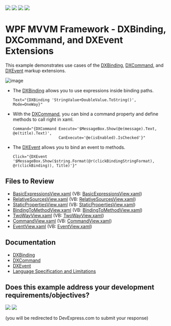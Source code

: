 <!-- default badges list -->
![](https://img.shields.io/endpoint?url=https://codecentral.devexpress.com/api/v1/VersionRange/128658217/22.2.2%2B)
[![](https://img.shields.io/badge/Open_in_DevExpress_Support_Center-FF7200?style=flat-square&logo=DevExpress&logoColor=white)](https://supportcenter.devexpress.com/ticket/details/T370796)
[![](https://img.shields.io/badge/📖_How_to_use_DevExpress_Examples-e9f6fc?style=flat-square)](https://docs.devexpress.com/GeneralInformation/403183)
[![](https://img.shields.io/badge/💬_Leave_Feedback-feecdd?style=flat-square)](#does-this-example-address-your-development-requirementsobjectives)
<!-- default badges end -->

#  WPF MVVM Framework - DXBinding, DXCommand, and DXEvent Extensions

This example demonstrates use cases of the [DXBinding](https://docs.devexpress.com/WPF/115771/mvvm-framework/dxbinding/dxbinding), [DXCommand](https://docs.devexpress.com/WPF/115776/mvvm-framework/dxbinding/dxcommand), and [DXEvent](https://docs.devexpress.com/WPF/115778/mvvm-framework/dxbinding/dxevent) markup extensions.

![image](https://user-images.githubusercontent.com/65009440/220123866-22f8342d-6790-4e10-a9f3-e168ef6c6541.png)

* The [DXBinding](https://docs.devexpress.com/WPF/115771/mvvm-framework/dxbinding/dxbinding) allows you to use expressions inside binding paths.

  ```xaml
  Text="{DXBinding 'StringValue+DoubleValue.ToString()', Mode=OneWay}"
  
  ```

* With the [DXCommand](https://docs.devexpress.com/WPF/115776/mvvm-framework/dxbinding/dxcommand), you can bind a command property and define methods to call right in xaml.

  ```xaml
  Command="{DXCommand Execute='$MessageBox.Show(@e(message).Text, @e(title).Text)',
                      CanExecute='@e(isEnabled).IsChecked'}"
  ```
  
* The [DXEvent](https://docs.devexpress.com/WPF/115778/mvvm-framework/dxbinding/dxevent) allows you to bind an event to methods.

  ```xaml
  Click="{DXEvent '$MessageBox.Show($string.Format(@r(clickBindingStringFormat), @r(clickBinding)), Title)'}"
  ```

## Files to Review

* [BasicExpressionsView.xaml](./CS/DXBindingExample/View/BasicExpressionsView.xaml) (VB: [BasicExpressionsView.xaml](./VB/DXBindingExample/View/BasicExpressionsView.xaml))
* [RelativeSourcesView.xaml](./CS/DXBindingExample/View/RelativeSourcesView.xaml) (VB: [RelativeSourcesView.xaml](./VB/DXBindingExample/View/RelativeSourcesView.xaml))
* [StaticPropertiesView.xaml](./CS/DXBindingExample/View/StaticPropertiesView.xaml) (VB: [StaticPropertiesView.xaml](./VB/DXBindingExample/View/StaticPropertiesView.xaml))
* [BindingToMethodView.xaml](./CS/DXBindingExample/View/BindingToMethodView.xaml) (VB: [BindingToMethodView.xaml](./VB/DXBindingExample/View/BindingToMethodView.xaml))
* [TwoWayView.xaml](./CS/DXBindingExample/View/TwoWayView.xaml) (VB: [TwoWayView.xaml](./VB/DXBindingExample/View/TwoWayView.xaml))
* [CommandView.xaml](./CS/DXBindingExample/View/CommandView.xaml) (VB: [CommandView.xaml](./VB/DXBindingExample/View/CommandView.xaml))
* [EventView.xaml](./CS/DXBindingExample/View/EventView.xaml) (VB: [EventView.xaml](./VB/DXBindingExample/View/EventView.xaml))

## Documentation

* [DXBinding](https://docs.devexpress.com/WPF/115771/mvvm-framework/dxbinding/dxbinding)
* [DXCommand](https://docs.devexpress.com/WPF/115776/mvvm-framework/dxbinding/dxcommand)
* [DXEvent](https://docs.devexpress.com/WPF/115778/mvvm-framework/dxbinding/dxevent)
* [Language Specification and Limitations](https://docs.devexpress.com/WPF/115777/mvvm-framework/dxbinding/language-specification)
<!-- feedback -->
## Does this example address your development requirements/objectives?

[<img src="https://www.devexpress.com/support/examples/i/yes-button.svg"/>](https://www.devexpress.com/support/examples/survey.xml?utm_source=github&utm_campaign=wpf-mvvm-framework-dxbinding-dxcommand-dxevent&~~~was_helpful=yes) [<img src="https://www.devexpress.com/support/examples/i/no-button.svg"/>](https://www.devexpress.com/support/examples/survey.xml?utm_source=github&utm_campaign=wpf-mvvm-framework-dxbinding-dxcommand-dxevent&~~~was_helpful=no)

(you will be redirected to DevExpress.com to submit your response)
<!-- feedback end -->
